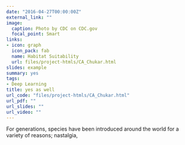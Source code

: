 ```yaml
---
date: "2016-04-27T00:00:00Z"
external_link: ""
image:
  caption: Photo by CDC on CDC.gov
  focal_point: Smart
links:
- icon: graph
  icon_pack: fab
  name: Habitat Suitability 
  url: files/project-htmls/CA_Chukar.html
slides: example
summary: yes
tags:
- Deep Learning
title: yes as well 
url_code: "files/project-htmls/CA_Chukar.html"
url_pdf: ""
url_slides: ""
url_video: ""
---
```


For generations, species have been introduced around the world for a variety of reasons; nastalgia, 